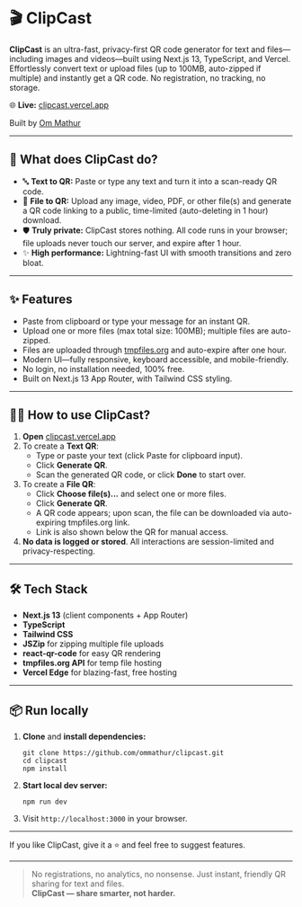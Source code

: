# 🎬 ClipCast

**ClipCast** is an ultra-fast, privacy-first QR code generator for text and files—including images and videos—built using Next.js 13, TypeScript, and Vercel. Effortlessly convert text or upload files (up to 100MB, auto-zipped if multiple) and instantly get a QR code. No registration, no tracking, no storage.

🌐 **Live:** [clipcast.vercel.app](https://clipcast.vercel.app)

Built by [Om Mathur](https://github.com/ommathur)

---

## 🚀 What does ClipCast do?

- 🔤 **Text to QR:** Paste or type any text and turn it into a scan-ready QR code.
- 📁 **File to QR:** Upload any image, video, PDF, or other file(s) and generate a QR code linking to a public, time-limited (auto-deleting in 1 hour) download.
- 🛡️ **Truly private:** ClipCast stores nothing. All code runs in your browser; file uploads never touch our server, and expire after 1 hour.
- ✨ **High performance:** Lightning-fast UI with smooth transitions and zero bloat.

---

## ✨ Features

- Paste from clipboard or type your message for an instant QR.
- Upload one or more files (max total size: 100MB); multiple files are auto-zipped.
- Files are uploaded through [tmpfiles.org](https://tmpfiles.org) and auto-expire after one hour.
- Modern UI—fully responsive, keyboard accessible, and mobile-friendly.
- No login, no installation needed, 100% free.
- Built on Next.js 13 App Router, with Tailwind CSS styling.

---

## 🧑‍💻 How to use ClipCast?

1. **Open** [clipcast.vercel.app](https://clipcast.vercel.app)
2. To create a **Text QR**:
    - Type or paste your text (click Paste for clipboard input).
    - Click **Generate QR**.
    - Scan the generated QR code, or click **Done** to start over.
3. To create a **File QR**:
    - Click **Choose file(s)...** and select one or more files.
    - Click **Generate QR**.
    - A QR code appears; upon scan, the file can be downloaded via auto-expiring tmpfiles.org link.
    - Link is also shown below the QR for manual access.
4. **No data is logged or stored**. All interactions are session-limited and privacy-respecting.

---

## 🛠️ Tech Stack

- **Next.js 13** (client components + App Router)
- **TypeScript**
- **Tailwind CSS**
- **JSZip** for zipping multiple file uploads
- **react-qr-code** for easy QR rendering
- **tmpfiles.org API** for temp file hosting
- **Vercel Edge** for blazing-fast, free hosting

---

## 📦 Run locally

1. **Clone** and **install dependencies:**
    ```
    git clone https://github.com/ommathur/clipcast.git
    cd clipcast
    npm install
    ```
2. **Start local dev server:**
    ```
    npm run dev
    ```
3. Visit `http://localhost:3000` in your browser.


---


If you like ClipCast, give it a ⭐ and feel free to suggest features.

---

> No registrations, no analytics, no nonsense. Just instant, friendly QR sharing for text and files.  
> **ClipCast — share smarter, not harder.**

